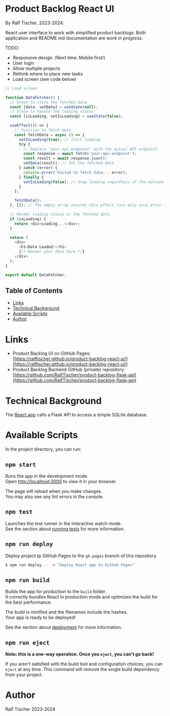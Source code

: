 # Product Backlog React UI

By Ralf Tischer, 2023-2024.

React user interface to work with simplified product backlogs.
Both application and README.md documentation are _work in progress_.

TODO:
* Responsive design. (Next time: Mobile first!)
* User login
* Allow multiple projects
* Rethink where to place new tasks
* Load screen (see code below) 

```js
// Load screen

function DataFetcher() {
  // State to store the fetched data
  const [data, setData] = useState(null);
  // State to handle the loading status
  const [isLoading, setIsLoading] = useState(false);

  useEffect(() => {
    // Function to fetch data
    const fetchData = async () => {
      setIsLoading(true); // Start loading
      try {
        // Replace 'your-api-endpoint' with the actual API endpoint
        const response = await fetch('your-api-endpoint');
        const result = await response.json();
        setData(result); // Set the fetched data
      } catch (error) {
        console.error('Failed to fetch data:', error);
      } finally {
        setIsLoading(false); // Stop loading regardless of the outcome
      }
    };

    fetchData();
  }, []); // The empty array ensures this effect runs only once after the initial render

  // Render loading status or the fetched data
  if (isLoading) {
    return <div>Loading...</div>;
  }

  return (
    <div>
      <h1>Data Loaded!</h1>
      {/* Render your data here */}
    </div>
  );
}

export default DataFetcher; 
```

<!-- MD-TOC START LEVEL 1 -->

## Table of Contents

- [Links](#links)
- [Technical Background](#technical-background)
- [Available Scripts](#available-scripts)
- [Author](#author)

<!-- MD-TOC END -->


# Links

* Product Backlog UI on GitHub Pages: [https://ralftischer.github.io/product-backlog-react-ui/](https://ralftischer.github.io/product-backlog-react-ui/)
* Product Backlog Backend GitHub (private) repository: [https://github.com/RalfTischer/product-backlog-flask-api](https://github.com/RalfTischer/product-backlog-flask-api)

# Technical Background

The [React app](https://ralftischer.github.io/product-backlog-react-ui/) calls a Flask API to access a simple SQLite database.


# Available Scripts

In the project directory, you can run:

## `npm start`

Runs the app in the development mode.\
Open [http://localhost:3000](http://localhost:3000) to view it in your browser.

The page will reload when you make changes.\
You may also see any lint errors in the console.

## `npm test`

Launches the test runner in the interactive watch mode.\
See the section about [running tests](https://facebook.github.io/create-react-app/docs/running-tests) for more information.

## `npm run deploy`

Deploy project tp GitHub Pages to the `gh-pages` branch of this repository.


 ```bash
 $ npm run deploy -- -m "Deploy React app to GitHub Pages"
 ```

## `npm run build`

Builds the app for production to the `build` folder.\
It correctly bundles React in production mode and optimizes the build for the best performance.

The build is minified and the filenames include the hashes.\
Your app is ready to be deployed!

See the section about [deployment](https://facebook.github.io/create-react-app/docs/deployment) for more information.

## `npm run eject`

**Note: this is a one-way operation. Once you `eject`, you can't go back!**

If you aren't satisfied with the build tool and configuration choices, you can `eject` at any time. This command will remove the single build dependency from your project.

# Author
Ralf Tischer
2023-2024
